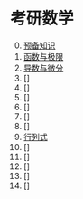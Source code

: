 # 考研数学

0. [预备知识](0.预备知识)
1. [函数与极限](1.函数与极限)
2. [导数与微分](2.导数与微分)
3. []
4. []
5. []
6. []
7. []
8. []
9. [行列式](9.行列式)
10. []
11. []
12. []
13. []
14. []